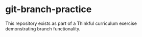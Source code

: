 # git-branch-practice

This repository exists as part of a Thinkful curriculum exercise demonstrating branch functionality.
